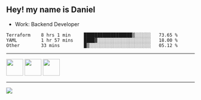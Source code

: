 ## Hey! my name is Daniel

- Work: Backend Developer

<!--START_SECTION:waka-->

```text
Terraform    8 hrs 1 min     ██████████████████▒░░░░░░   73.65 %
YAML         1 hr 57 mins    ████▓░░░░░░░░░░░░░░░░░░░░   18.00 %
Other        33 mins         █▒░░░░░░░░░░░░░░░░░░░░░░░   05.12 %
```

<!--END_SECTION:waka-->
    

<hr>
<div>
    <img height="45" src="https://img.icons8.com/color/48/000000/nodejs.png"/>
    <img height="45" src="https://www.vectorlogo.zone/logos/golang/golang-ar21.svg">
    <img height="45" src="https://www.vectorlogo.zone/logos/nestjs/nestjs-icon.svg">
</div>
<hr>
<div>
    <a href="https://www.linkedin.com/in/daniel-lucas-bb7b82193/" target="_blank">
        <img src="https://img.shields.io/badge/LinkedIn-0077B5?style=for-the-badge&logo=linkedin&logoColor=white">
    </a>
</div>
